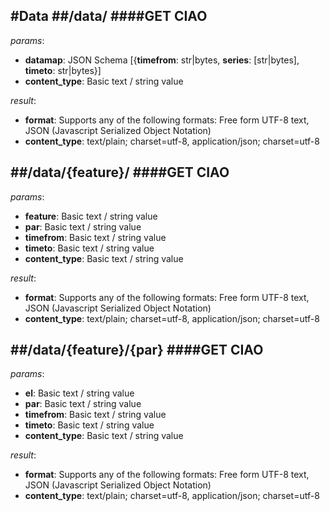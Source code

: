 #Data
##/data/
####GET CIAO
-------------
_params_:

- **datamap**: JSON Schema [{**timefrom**: str|bytes, **series**: [str|bytes], **timeto**: str|bytes}]
- **content_type**: Basic text / string value

_result_:

- **format**: Supports any of the following formats: Free form UTF-8 text, JSON (Javascript Serialized Object Notation)
- **content_type**: text/plain; charset=utf-8, application/json; charset=utf-8


##/data/{feature}/
####GET CIAO
-------------
_params_:

- **feature**: Basic text / string value
- **par**: Basic text / string value
- **timefrom**: Basic text / string value
- **timeto**: Basic text / string value
- **content_type**: Basic text / string value

_result_:

- **format**: Supports any of the following formats: Free form UTF-8 text, JSON (Javascript Serialized Object Notation)
- **content_type**: text/plain; charset=utf-8, application/json; charset=utf-8


##/data/{feature}/{par}
####GET CIAO
-------------
_params_:

- **el**: Basic text / string value
- **par**: Basic text / string value
- **timefrom**: Basic text / string value
- **timeto**: Basic text / string value
- **content_type**: Basic text / string value

_result_:

- **format**: Supports any of the following formats: Free form UTF-8 text, JSON (Javascript Serialized Object Notation)
- **content_type**: text/plain; charset=utf-8, application/json; charset=utf-8


